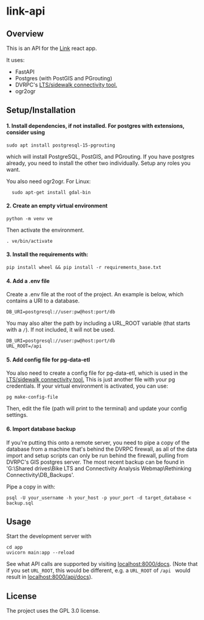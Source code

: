 # link-api

## Overview
This is an API for the [Link](https://github.com/dvrpc/link) react app. 

It uses: 
* FastAPI
* Postgres (with PostGIS and PGrouting)
* DVRPC's [LTS/sidewalk connectivity tool.](https://github.com/dvrpc/LTS_island_connectivity) 
* ogr2ogr
 

## Setup/Installation

#### 1. Install dependencies, if not installed. For postgres with extensions, consider using
```shell
sudo apt install postgresql-15-pgrouting
```
which will install PostgreSQL, PostGIS, and PGrouting. If you have postgres already, you need to install the other two individually. Setup any roles you want.

You also need ogr2ogr. For Linux:
```shell
  sudo apt-get install gdal-bin
```

#### 2. Create an empty virtual environment
```shell
python -m venv ve
```
Then activate the environment. 
```shell
. ve/bin/activate
```

#### 3. Install the requirements with:
```shell 
pip install wheel && pip install -r requirements_base.txt
```

#### 4. Add a .env file 
Create a .env file at the root of the project. An example is below, which contains a URI to a database.
```
DB_URI=postgresql://user:pw@host:port/db
```

You may also alter the path by including a URL_ROOT variable (that starts with a `/`). If not included, it will not be used.
```
DB_URI=postgresql://user:pw@host:port/db
URL_ROOT=/api
```

#### 5. Add config file for pg-data-etl
You also need to create a config file for pg-data-etl, which is used in the [LTS/sidewalk connectivity tool.](https://github.com/dvrpc/LTS_island_connectivity) 
This is just another file with your pg credentials. If your virtual environment is activated, you can use:
```shell
pg make-config-file
```
Then, edit the file (path will print to the terminal) and update your config settings.

#### 6. Import database backup
If you're putting this onto a remote server, you need to pipe a copy of the database from a machine that's behind the DVRPC firewall, as all of the data import and setup scripts can only be run behind the firewall, pulling from DVRPC's GIS postgres server.
The most recent backup can be found in 'G:\Shared drives\Bike LTS and Connectivity Analysis Webmap\Rethinking Connectivity\DB_Backups'. 

Pipe a copy in with:
```shell
psql -U your_username -h your_host -p your_port -d target_database < backup.sql  
```

## Usage
Start the development server with
```shell
cd app
uvicorn main:app --reload
```
See what API calls are supported by visiting [localhost:8000/docs](localhost:8000/docs). (Note that if you set `URL_ROOT`, this would be different, e.g. a `URL_ROOT` of `/api ` would result in [localhost:8000/api/docs](localhost:8000/api/docs)). 


## License
The project uses the GPL 3.0 license.
